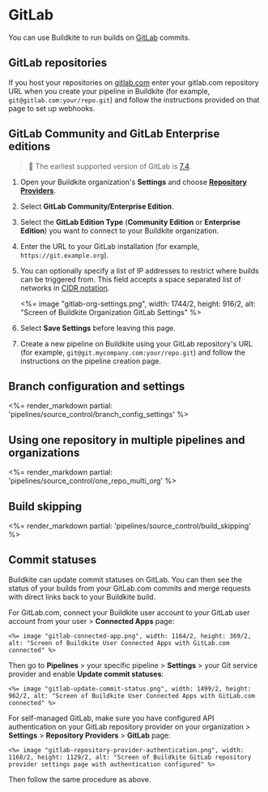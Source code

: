 # GitLab

You can use Buildkite to run builds on [GitLab](https://about.gitlab.com/) commits.

## GitLab repositories

If you host your repositories on [gitlab.com](https://gitlab.com/) enter your gitlab.com repository URL when you create your pipeline in Buildkite (for example, `git@gitlab.com:your/repo.git`) and follow the instructions provided on that page to set up webhooks.

## GitLab Community and GitLab Enterprise editions

>📘
> The earliest supported version of GitLab is <a href=https://about.gitlab.com/2014/10/22/gitlab-7-4-released/>7.4</a>.

1. Open your Buildkite organization's **Settings** and choose [**Repository Providers**](https://buildkite.com/organizations/-/repository-providers).
1. Select **GitLab Community/Enterprise Edition**.
1. Select the **GitLab Edition Type** (**Community Edition** or **Enterprise Edition**) you want to connect to your Buildkite organization.
1. Enter the URL to your GitLab installation (for example, `https://git.example.org`).
1. You can optionally specify a list of IP addresses to restrict where builds can be triggered from. This field accepts a space separated list of networks in [CIDR notation](https://en.wikipedia.org/wiki/Classless_Inter-Domain_Routing).

    <%= image "gitlab-org-settings.png", width: 1744/2, height: 916/2, alt: "Screen of Buildkite Organization GitLab Settings" %>

1. Select **Save Settings** before leaving this page.
1. Create a new pipeline on Buildkite using your GitLab repository's URL (for example, `git@git.mycompany.com:your/repo.git`) and follow the instructions on the pipeline creation page.

## Branch configuration and settings

<%= render_markdown partial: 'pipelines/source_control/branch_config_settings' %>

## Using one repository in multiple pipelines and organizations

<%= render_markdown partial: 'pipelines/source_control/one_repo_multi_org' %>

## Build skipping

<%= render_markdown partial: 'pipelines/source_control/build_skipping' %>

## Commit statuses

Buildkite can update commit statuses on GitLab. You can then see the status of your builds from your GitLab.com commits and merge requests with direct links back to your Buildkite build.

For GitLab.com, connect your Buildkite user account to your GitLab user account from your user > **Connected Apps** page:

    <%= image "gitlab-connected-app.png", width: 1164/2, height: 369/2, alt: "Screen of Buildkite User Connected Apps with GitLab.com connected" %>

Then go to **Pipelines** > your specific pipeline > **Settings** > your Git service provider and enable **Update commit statuses**:

    <%= image "gitlab-update-commit-status.png", width: 1499/2, height: 962/2, alt: "Screen of Buildkite User Connected Apps with GitLab.com connected" %>

For self-managed GitLab, make sure you have configured API authentication on your GitLab repository provider on your organization > **Settings** > **Repository Providers** > **GitLab** page:

    <%= image "gitlab-repository-provider-authentication.png", width: 1168/2, height: 1129/2, alt: "Screen of Buildkite GitLab repository provider settings page with authentication configured" %>

Then follow the same procedure as above.
